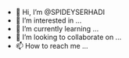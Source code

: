 - 👋 Hi, I’m @SPIDEYSERHADI
- 👀 I’m interested in ...
- 🌱 I’m currently learning ...
- 💞️ I’m looking to collaborate on ...
- 📫 How to reach me ...

<!---
SPIDEYSERHADI/SPIDEYSERHADI is a ✨ special ✨ repository because its `README.md` (this file) appears on your GitHub profile.
You can click the Preview link to take a look at your changes.
--->
